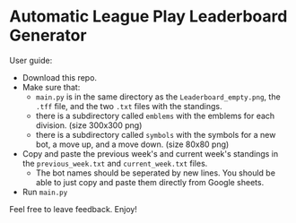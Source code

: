 # Automatic League Play Leaderboard Generator

User guide:

- Download this repo.
- Make sure that:
    - `main.py` is in the same directory as the `Leaderboard_empty.png`, the `.tff` file, and the two `.txt` files with the standings.
    - there is a subdirectory called `emblems` with the emblems for each division. (size 300x300 png)
    - there is a subdirectory called `symbols` with the symbols for a new bot, a move up, and a move down. (size 80x80 png)
- Copy and paste the previous week's and current week's standings in the `previous_week.txt` and `current_week.txt` files.
    - The bot names should be seperated by new lines. You should be able to just copy and paste them directly from Google sheets.
- Run `main.py`

Feel free to leave feedback. Enjoy!

